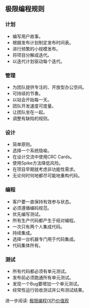 ## 极限编程规则

### 计划
* 编写用户故事。
* 根据发布计划制定发布时间表。
* 进行频繁的小规模发布。
* 将项目分解成迭代。
* 以迭代计划驱动每个迭代。

### 管理
* 为团队提供专注的、开放型办公空间。
* 可持续的节奏。
* 以站会开始每一天。
* 团队开发速度可度量。
* 让团队坐在一起。
* 调整有缺陷的规则。

### 设计
* 简单原则。
* 选择一个系统隐喻。
* 在设计交流中使用CRC Cards。
* 使用Spike方法降低风险。
* 在项目早期就考虑非功能性需求。
* 无论何时何地都尽可能地重构代码。

### 编程
* 客户要一直保持有效参与状态。
* 必须遵循编码规范。
* 优先编写测试。
* 所有生产代码都产生于结对编程。
* 一次只有两个人集成代码。
* 持续集成。
* 选择一台机器专门用于代码集成。
* 代码集体所有。

### 测试
* 所有代码都必须有单元测试。
* 发布前必须跑通所有单元测试。
* 发现一个Bug要增加一个单元测试。
* 经常性运行验收测试并公布测试结果。


进一步阅读: [极限编程(XP)价值观](value.md)
